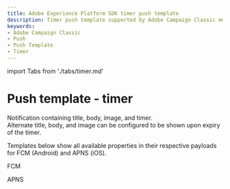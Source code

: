 ```yaml
---
title: Adobe Experience Platform SDK timer push template
description: Timer push template supported by Adobe Campaign Classic mobile extension.
keywords:
- Adobe Campaign Classic
- Push
- Push Template
- Timer
---
```


import Tabs from './tabs/timer.md'

# Push template - timer

Notification containing title, body, image, and timer.<br />Alternate title, body, and image can be configured to be shown upon expiry of the timer.

Templates below show all available properties in their respective payloads for FCM (Android) and APNS (iOS).
<br />
<TabsBlock orientation="horizontal" slots="heading, content" repeat="2"/>

FCM

<Tabs query="platform=fcm&template=timer"/>

APNS

<Tabs query="platform=apns&template=timer"/>
